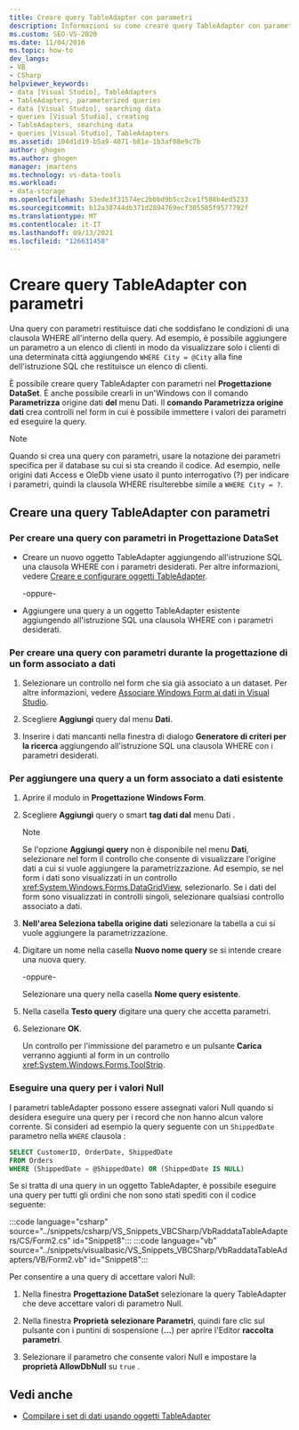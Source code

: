 ```yaml
---
title: Creare query TableAdapter con parametri
description: Informazioni su come creare query TableAdapter con parametri. Una query con parametri restituisce dati che soddisfano le condizioni di una clausola WHERE all'interno della query.
ms.custom: SEO-VS-2020
ms.date: 11/04/2016
ms.topic: how-to
dev_langs:
- VB
- CSharp
helpviewer_keywords:
- data [Visual Studio], TableAdapters
- TableAdapters, parameterized queries
- data [Visual Studio], searching data
- queries [Visual Studio], creating
- TableAdapters, searching data
- queries [Visual Studio], TableAdapters
ms.assetid: 104d1d19-b5a9-4071-b81e-1b3af08e9c7b
author: ghogen
ms.author: ghogen
manager: jmartens
ms.technology: vs-data-tools
ms.workload:
- data-storage
ms.openlocfilehash: 53ede3f31574ec2bbbd9b5cc2ce1f588b4ed5233
ms.sourcegitcommit: b12a38744db371d2894769ecf305585f9577792f
ms.translationtype: MT
ms.contentlocale: it-IT
ms.lasthandoff: 09/13/2021
ms.locfileid: "126631458"
---
```

# <a name="create-parameterized-tableadapter-queries"></a>Creare query TableAdapter con parametri

Una query con parametri restituisce dati che soddisfano le condizioni di una clausola WHERE all'interno della query. Ad esempio, è possibile aggiungere un parametro a un elenco di clienti in modo da visualizzare solo i clienti di una determinata città aggiungendo `WHERE City = @City` alla fine dell'istruzione SQL che restituisce un elenco di clienti.

È possibile creare query TableAdapter con parametri nel **Progettazione DataSet**. È anche possibile crearli in un'Windows con il comando **Parametrizza** origine dati **del** menu Dati. Il **comando Parametrizza origine dati** crea controlli nel form in cui è possibile immettere i valori dei parametri ed eseguire la query.

> [!NOTE]
> Quando si crea una query con parametri, usare la notazione dei parametri specifica per il database su cui si sta creando il codice. Ad esempio, nelle origini dati Access e OleDb viene usato il punto interrogativo (?) per indicare i parametri, quindi la clausola WHERE risulterebbe simile a `WHERE City = ?`.

## <a name="create-a-parameterized-tableadapter-query"></a>Creare una query TableAdapter con parametri

### <a name="to-create-a-parameterized-query-in-the-dataset-designer"></a>Per creare una query con parametri in Progettazione DataSet

- Creare un nuovo oggetto TableAdapter aggiungendo all'istruzione SQL una clausola WHERE con i parametri desiderati. Per altre informazioni, vedere [Creare e configurare oggetti TableAdapter](../data-tools/create-and-configure-tableadapters.md).

     -oppure-

- Aggiungere una query a un oggetto TableAdapter esistente aggiungendo all'istruzione SQL una clausola WHERE con i parametri desiderati.

### <a name="to-create-a-parameterized-query-while-designing-a-data-bound-form"></a>Per creare una query con parametri durante la progettazione di un form associato a dati

1. Selezionare un controllo nel form che sia già associato a un dataset. Per altre informazioni, vedere [Associare Windows Form ai dati in Visual Studio](../data-tools/bind-windows-forms-controls-to-data-in-visual-studio.md).

2. Scegliere **Aggiungi** query dal menu **Dati**.

3. Inserire i dati mancanti nella finestra di dialogo **Generatore di criteri per la ricerca** aggiungendo all'istruzione SQL una clausola WHERE con i parametri desiderati.

### <a name="to-add-a-query-to-an-existing-data-bound-form"></a>Per aggiungere una query a un form associato a dati esistente

1. Aprire il modulo in **Progettazione Windows Form**.

2. Scegliere **Aggiungi** query  o smart **tag dati dal** menu Dati .

    > [!NOTE]
    > Se l'opzione **Aggiungi query** non è disponibile nel menu **Dati**, selezionare nel form il controllo che consente di visualizzare l'origine dati a cui si vuole aggiungere la parametrizzazione. Ad esempio, se nel form i dati sono visualizzati in un controllo <xref:System.Windows.Forms.DataGridView>, selezionarlo. Se i dati del form sono visualizzati in controlli singoli, selezionare qualsiasi controllo associato a dati.

3. **Nell'area Seleziona tabella origine dati** selezionare la tabella a cui si vuole aggiungere la parametrizzazione.

4. Digitare un nome nella casella **Nuovo nome query** se si intende creare una nuova query.

     -oppure-

     Selezionare una query nella casella **Nome query esistente**.

5. Nella casella **Testo query** digitare una query che accetta parametri.

6. Selezionare **OK**.

     Un controllo per l'immissione del parametro e un pulsante **Carica** verranno aggiunti al form in un controllo <xref:System.Windows.Forms.ToolStrip>.

### <a name="query-for-null-values"></a>Eseguire una query per i valori Null

I parametri tableAdapter possono essere assegnati valori Null quando si desidera eseguire una query per i record che non hanno alcun valore corrente. Si consideri ad esempio la query seguente con un `ShippedDate` parametro nella `WHERE` clausola :

```sql
SELECT CustomerID, OrderDate, ShippedDate
FROM Orders
WHERE (ShippedDate = @ShippedDate) OR (ShippedDate IS NULL)
```

Se si tratta di una query in un oggetto TableAdapter, è possibile eseguire una query per tutti gli ordini che non sono stati spediti con il codice seguente:

:::code language="csharp" source="../snippets/csharp/VS_Snippets_VBCSharp/VbRaddataTableAdapters/CS/Form2.cs" id="Snippet8":::
:::code language="vb" source="../snippets/visualbasic/VS_Snippets_VBCSharp/VbRaddataTableAdapters/VB/Form2.vb" id="Snippet8":::

Per consentire a una query di accettare valori Null:

1. Nella finestra **Progettazione DataSet** selezionare la query TableAdapter che deve accettare valori di parametro Null.

2. Nella finestra **Proprietà** **selezionare Parametri**, quindi fare clic sul pulsante con i puntini di sospensione (**...**) per aprire l'Editor **raccolta parametri**.

3. Selezionare il parametro che consente valori Null e impostare la **proprietà AllowDbNull** su `true` .

## <a name="see-also"></a>Vedi anche

- [Compilare i set di dati usando oggetti TableAdapter](../data-tools/fill-datasets-by-using-tableadapters.md)
